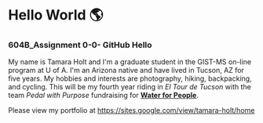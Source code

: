 # Hello World :earth_americas:
### 604B_Assignment 0-0- GitHub Hello
My name is Tamara Holt and I'm a graduate student in the GIST-MS on-line program at U of A. I'm an Arizona native and have lived in Tucson, AZ for five years. My hobbies and interests are photography, hiking, backpacking, and cycling. This will be my fourth year riding in *El Tour de Tucson* with the team *Pedal with Purpose* fundraising for [**Water for People**](https://fundraise.waterforpeople.org/site/TR/RippleEffect/General/1582572753?pg=team&fr_id=1060&team_id=1030).

Please view my portfolio at https://sites.google.com/view/tamara-holt/home
